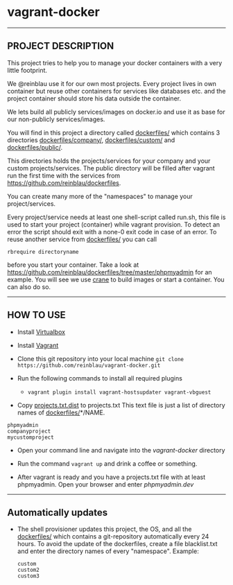 vagrant-docker
==============

----------
PROJECT DESCRIPTION
----------

This project tries to help you to manage your docker containers with a very little footprint.

We @reinblau use it for our own most projects. Every project lives in own container but reuse other containers for services like databases etc. and
the project container should store his data outside the container.

We lets build all publicly services/images on docker.io and use it as base for our non-publicly services/images.

You will find in this project a directory called [dockerfiles/](dockerfiles/)
which contains 3 directories [dockerfiles/company/](dockerfiles/company/), [dockerfiles/custom/](dockerfiles/custom/) and [dockerfiles/public/](dockerfiles/public/).

This directories holds the projects/services for your company and your custom projects/services.
The public directory will be filled after vagrant run the first time with the services from https://github.com/reinblau/dockerfiles.

You can create many more of the "namespaces" to manage your project/services.

Every project/service needs at least one shell-script called run.sh, this file is used to start your project (container) while vagrant provision.
To detect an error the script should exit with a none-0 exit code in case of an error. To reuse another service from [dockerfiles/](dockerfiles/) you can call
```
rbrequire directoryname
```
before you start your container. Take a look at https://github.com/reinblau/dockerfiles/tree/master/phpmyadmin for an example.
You will see we use [crane](https://github.com/michaelsauter/crane) to build images or start a container. You can also do so.

----------
HOW TO USE
----------

 - Install [Virtualbox](https://www.virtualbox.org/wiki/Downloads "Virtualbox download page")

 - Install [Vagrant](http://www.vagrantup.com/downloads.html "Vagrant download page")

- Clone this git repository into your local machine
  ``git clone https://github.com/reinblau/vagrant-docker.git``

- Run the following commands to install all required plugins
  - ``vagrant plugin install vagrant-hostsupdater vagrant-vbguest``

- Copy [projects.txt.dist](projects.txt.dist) to projects.txt
    This text file is just a list of directory names of [dockerfiles/](dockerfiles/)*/NAME.
```
phpmyadmin
companyproject
mycustomproject
```

- Open your command line and navigate into the *vagrant-docker* directory

- Run the command ``vagrant up`` and drink a coffee or something.

- After vagrant is ready and you have a projects.txt file with at least phpmyadmin. Open your browser and enter *phpmyadmin.dev*

----------
Automatically updates
----------
- The shell provisioner updates this project, the OS, and all the [dockerfiles/](dockerfiles/) which contains a git-repository automatically every 24 hours.
  To avoid the update of the dockerfiles, create a file blacklist.txt and enter the directory names of every "namespace". Example:
  ```
  custom
  custom2
  custom3
  ```
